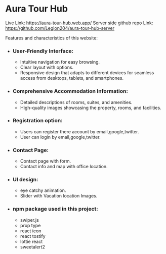 # Aura Tour Hub

Live Link: https://aura-tour-hub.web.app/
Server side github repo Link: https://github.com/Legion204/aura-tour-hub-server

 Features and characteristics of this website:

- ### User-Friendly Interface:
  - Intuitive navigation for easy browsing.
  - Clear layout with options.
  - Responsive design that adapts to different devices for seamless access from desktops, tablets, and smartphones.

- ### Comprehensive Accommodation Information:
  - Detailed descriptions of rooms, suites, and amenities.
  - High-quality images showcasing the property, rooms, and facilities.

- ### Registration option:
   - Users can register there account by email,google,twitter.
   - User can login by email,google,twitter.

- ### Contact Page:
   - Contact page with form.
   - Contact info and map with office location.

- ### UI design:
   - eye catchy animation.
   - Slider with Vacation location Images.

- ### npm package used in this project:
    - swiper.js
    - prop type
    - react icon
    - react tostify
    - lottie react
    - sweetalert2
